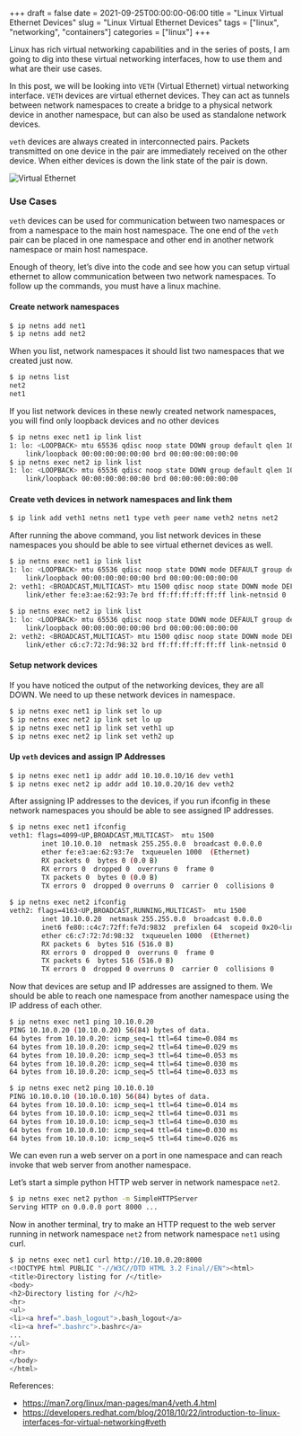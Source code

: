 +++ 
draft = false
date = 2021-09-25T00:00:00-06:00
title = "Linux Virtual Ethernet Devices"
slug = "Linux Virtual Ethernet Devices"
tags = ["linux", "networking", "containers"]
categories = ["linux"]
+++

Linux has rich virtual networking capabilities and in the series of posts, I am going to dig into these virtual networking interfaces, how to use them and what are their use cases.

In this post, we will be looking into `VETH` (Virtual Ethernet) virtual networking interface. `VETH` devices are virtual ethernet devices. They can act as tunnels between network namespaces to create a bridge to a physical network device in another namespace, but can also be used as standalone network devices.

`veth` devices are always created in interconnected pairs. Packets transmitted on one device in the pair are immediately received on the other device. When either devices is down the link state of the pair is down.

![Virtual Ethernet](../../images/blogs/virtual-ethernet-1.webp)

### Use Cases

`veth` devices can be used for communication between two namespaces or from a namespace to the main host namespace. The one end of the `veth` pair can be placed in one namespace and other end in another network namespace or main host namespace.

Enough of theory, let’s dive into the code and see how you can setup virtual ethernet to allow communication between two network namespaces. To follow up the commands, you must have a linux machine.

#### Create network namespaces

```sh
$ ip netns add net1
$ ip netns add net2
```

When you list, network namespaces it should list two namespaces that we created just now.

```sh
$ ip netns list
net2
net1
```

If you list network devices in these newly created network namespaces, you will find only loopback devices and no other devices

```sh
$ ip netns exec net1 ip link list
1: lo: <LOOPBACK> mtu 65536 qdisc noop state DOWN group default qlen 1000
    link/loopback 00:00:00:00:00:00 brd 00:00:00:00:00:00
$ ip netns exec net2 ip link list
1: lo: <LOOPBACK> mtu 65536 qdisc noop state DOWN group default qlen 1000
    link/loopback 00:00:00:00:00:00 brd 00:00:00:00:00:00
```

#### Create veth devices in network namespaces and link them

```sh
$ ip link add veth1 netns net1 type veth peer name veth2 netns net2
```

After running the above command, you list network devices in these namespaces you should be able to see virtual ethernet devices as well.

```sh
$ ip netns exec net1 ip link list
1: lo: <LOOPBACK> mtu 65536 qdisc noop state DOWN mode DEFAULT group default qlen 1000
    link/loopback 00:00:00:00:00:00 brd 00:00:00:00:00:00
2: veth1: <BROADCAST,MULTICAST> mtu 1500 qdisc noop state DOWN mode DEFAULT group default qlen 1000
    link/ether fe:e3:ae:62:93:7e brd ff:ff:ff:ff:ff:ff link-netnsid 0
    
$ ip netns exec net2 ip link list
1: lo: <LOOPBACK> mtu 65536 qdisc noop state DOWN mode DEFAULT group default qlen 1000
    link/loopback 00:00:00:00:00:00 brd 00:00:00:00:00:00
2: veth2: <BROADCAST,MULTICAST> mtu 1500 qdisc noop state DOWN mode DEFAULT group default qlen 1000
    link/ether c6:c7:72:7d:98:32 brd ff:ff:ff:ff:ff:ff link-netnsid 0
```

#### Setup network devices

If you have noticed the output of the networking devices, they are all DOWN. We need to up these network devices in namespace.

```sh
$ ip netns exec net1 ip link set lo up
$ ip netns exec net2 ip link set lo up
$ ip netns exec net1 ip link set veth1 up
$ ip netns exec net2 ip link set veth2 up
```

#### Up `veth` devices and assign IP Addresses

```sh
$ ip netns exec net1 ip addr add 10.10.0.10/16 dev veth1
$ ip netns exec net2 ip addr add 10.10.0.20/16 dev veth2
```

After assigning IP addresses to the devices, if you run ifconfig in these network namespaces you should be able to see assigned IP addresses.

```sh
$ ip netns exec net1 ifconfig
veth1: flags=4099<UP,BROADCAST,MULTICAST>  mtu 1500
        inet 10.10.0.10  netmask 255.255.0.0  broadcast 0.0.0.0
        ether fe:e3:ae:62:93:7e  txqueuelen 1000  (Ethernet)
        RX packets 0  bytes 0 (0.0 B)
        RX errors 0  dropped 0  overruns 0  frame 0
        TX packets 0  bytes 0 (0.0 B)
        TX errors 0  dropped 0 overruns 0  carrier 0  collisions 0
        
$ ip netns exec net2 ifconfig
veth2: flags=4163<UP,BROADCAST,RUNNING,MULTICAST>  mtu 1500
        inet 10.10.0.20  netmask 255.255.0.0  broadcast 0.0.0.0
        inet6 fe80::c4c7:72ff:fe7d:9832  prefixlen 64  scopeid 0x20<link>
        ether c6:c7:72:7d:98:32  txqueuelen 1000  (Ethernet)
        RX packets 6  bytes 516 (516.0 B)
        RX errors 0  dropped 0  overruns 0  frame 0
        TX packets 6  bytes 516 (516.0 B)
        TX errors 0  dropped 0 overruns 0  carrier 0  collisions 0
```

Now that devices are setup and IP addresses are assigned to them. We should be able to reach one namespace from another namespace using the IP address of each other.

```sh
$ ip netns exec net1 ping 10.10.0.20
PING 10.10.0.20 (10.10.0.20) 56(84) bytes of data.
64 bytes from 10.10.0.20: icmp_seq=1 ttl=64 time=0.084 ms
64 bytes from 10.10.0.20: icmp_seq=2 ttl=64 time=0.029 ms
64 bytes from 10.10.0.20: icmp_seq=3 ttl=64 time=0.053 ms
64 bytes from 10.10.0.20: icmp_seq=4 ttl=64 time=0.030 ms
64 bytes from 10.10.0.20: icmp_seq=5 ttl=64 time=0.033 ms

$ ip netns exec net2 ping 10.10.0.10
PING 10.10.0.10 (10.10.0.10) 56(84) bytes of data.
64 bytes from 10.10.0.10: icmp_seq=1 ttl=64 time=0.014 ms
64 bytes from 10.10.0.10: icmp_seq=2 ttl=64 time=0.031 ms
64 bytes from 10.10.0.10: icmp_seq=3 ttl=64 time=0.030 ms
64 bytes from 10.10.0.10: icmp_seq=4 ttl=64 time=0.030 ms
64 bytes from 10.10.0.10: icmp_seq=5 ttl=64 time=0.026 ms
```
We can even run a web server on a port in one namespace and can reach invoke that web server from another namespace.

Let’s start a simple python HTTP web server in network namespace `net2`.

```sh
$ ip netns exec net2 python -m SimpleHTTPServer
Serving HTTP on 0.0.0.0 port 8000 ...
```

Now in another terminal, try to make an HTTP request to the web server running in network namespace `net2` from network namespace `net1` using curl.

```sh
$ ip netns exec net1 curl http://10.10.0.20:8000
<!DOCTYPE html PUBLIC "-//W3C//DTD HTML 3.2 Final//EN"><html>
<title>Directory listing for /</title>
<body>
<h2>Directory listing for /</h2>
<hr>
<ul>
<li><a href=".bash_logout">.bash_logout</a>
<li><a href=".bashrc">.bashrc</a>
...
</ul>
<hr>
</body>
</html>
```

References:

* https://man7.org/linux/man-pages/man4/veth.4.html
* https://developers.redhat.com/blog/2018/10/22/introduction-to-linux-interfaces-for-virtual-networking#veth